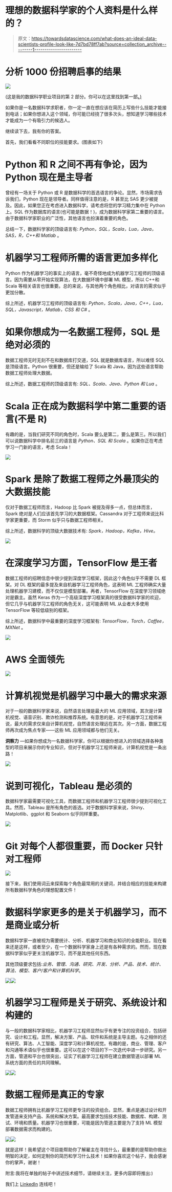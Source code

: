 # 理想的数据科学家的个人资料是什么样的？

> 原文：<https://towardsdatascience.com/what-does-an-ideal-data-scientists-profile-look-like-7d7bd78ff7ab?source=collection_archive---------1----------------------->

# 分析 1000 份招聘启事的结果

![](img/21c2fc28b2f6ca0acd26fafe21ac2681.png)

(这是我的数据科学职业项目的第 2 部分。你可以在这里找到第一部[。)](https://hackernoon.com/navigating-the-data-science-career-landscape-db746a61ac62)

如果你是一名数据科学求职者，你一定一直在想应该在简历上写些什么技能才能接到电话；如果你想进入这个领域，你可能已经挠了很多次头，想知道学习哪些技术才能成为一个有吸引力的候选人。

继续读下去，我有你的答案。

首先，我们看看不同职位的技能要求。(图表如下)

# Python 和 R 之间不再有争论，因为 Python 现在是主导者

曾经有一场关于 Python 或 R 是数据科学的首选语言的争论。显然，市场需求告诉我们，Python 现在是领导者。同样值得注意的是，R 甚至比 SAS 更少被提及。因此，如果您正在考虑进入数据科学，请考虑将您的学习精力集中在 Python 上。SQL 作为数据库的语言(也可能是数据！)，成为数据科学家第二重要的语言。由于数据科学家职业的广泛性，其他语言也扮演着重要的角色。

总结一下，数据科学家的顶级语言有: *Python，SQL，Scala，Lua，Java，SAS，R，C++和 Matlab* 。

# 机器学习工程师所需的语言更加多样化

Python 作为机器学习的事实上的语言，毫不奇怪地成为机器学习工程师的顶级语言。因为需要从零开始实现算法，在大数据环境中部署 ML 模型，所以 C++和 Scala 等相关语言也很重要。总的来说，与其他两个角色相比，对语言的需求似乎更加分散。

综上所述，机器学习工程师的顶级语言有: *Python，Scala，Java，C++，Lua，SQL，Javascript，Matlab，CSS 和 C#* 。

# 如果你想成为一名数据工程师，SQL 是绝对必须的

数据工程师无时无刻不在和数据库打交道，SQL 就是数据库语言，所以难怪 SQL 是顶级语言。Python 很重要，但还是输给了 Scala 和 Java，因为这些语言帮助数据工程师处理大数据。

综上所述，数据工程师的顶级语言有: *SQL、Scala、Java、Python 和 Lua* 。

# Scala 正在成为数据科学中第二重要的语言(不是 R)

有趣的是，当我们研究不同的角色时，Scala 要么是第二，要么是第三。所以我们可以说数据科学中排名前三的语言是 *Python、SQL 和 Scala* 。如果你正在考虑学习一门新的语言，考虑 Scala！

![](img/7673cfbf7a920907178d2fafa045ba02.png)

# Spark 是除了数据工程师之外最顶尖的大数据技能

仅对于数据工程师而言，Hadoop 比 Spark 被提及得多一点，但总体而言，Spark 绝对是人们应该首先学习的大数据框架。Cassandra 对于工程师来说比科学家更重要，而 Storm 似乎只与数据工程师相关。

综上所述，数据科学的顶级大数据技术有: *Spark，Hadoop，Kafka，Hive。*

![](img/809ace88b2a03e4e6752a02073b33e55.png)

# 在深度学习方面，TensorFlow 是王者

数据工程师的招聘信息中很少提到深度学习框架，因此这个角色似乎不需要 DL 框架。对 DL 框架的最多提及来自机器学习工程师角色，这表明 ML 工程师确实大量处理机器学习建模，而不仅仅是模型部署。再者，TensorFlow 在深度学习领域绝对是霸主。虽然 Keras 作为一个高级深度学习框架真的很受数据科学家的欢迎，但它几乎与机器学习工程师的角色无关，这可能表明 ML 从业者大多使用 TensorFlow 等较低级别的框架。

综上所述，数据科学中最重要的深度学习框架有: *TensorFlow，Torch，Caffee，MXNet* 。

![](img/7c9c0940d7a097aea37459a0be8b1b57.png)

# AWS 全面领先

![](img/820c89e8c4aa523701ce520797bb084e.png)

# 计算机视觉是机器学习中最大的需求来源

对于一般的数据科学家来说，自然语言处理是最大的 ML 应用领域，其次是计算机视觉、语音识别、欺诈检测和推荐系统。有意思的是，对于机器学习工程师来说，最大的需求仅来自计算机视觉，自然语言处理远在其次。另一方面，数据工程师再次成为焦点专家——这些 ML 应用领域都与他们无关。

**洞察力** —如果你想成为一名数据科学家，你可以根据你想进入的领域选择各种类型的项目来展示你的专业知识，但对于机器学习工程师来说，计算机视觉是一条出路！

![](img/d0295d0ce98b6eeceafea2b27165fd07.png)

# 说到可视化，Tableau 是必须的

数据科学家最需要可视化工具，而数据工程师和机器学习工程师很少提到可视化工具。然而，Tableau 是所有角色的首选。对于数据科学家来说，Shiny、Matplotlib、ggplot 和 Seaborn 似乎同样重要。

![](img/b131c3ff63896e4e793469ff5c1036ce.png)

# Git 对每个人都很重要，而 Docker 只针对工程师

![](img/90ca1c564c4770aec67c6b9fed6a0256.png)

接下来，我们使用词云来探索每个角色最常用的关键词，并结合相应的技能来构建所有数据科学角色的理想配置文件！

# 数据科学家更多的是关于机器学习，而不是商业或分析

数据科学家一直被视为需要统计、分析、机器学习和商业知识的全能职业。现在看来还是这样，或者至少，在一个数据科学家身上还是有各种需求的。然而，现在数据科学家似乎更关注机器学习，而不是其他任何东西。

其他顶级要求包括:*业务、管理、沟通、研究、开发、分析、产品、技术、统计、算法、模型、客户/客户和计算机科学*。

![](img/81bf6c7f9ca382d305e978f0a093dd67.png)![](img/06cf29926bceb301c9099508e979593d.png)

# 机器学习工程师是关于研究、系统设计和构建的

与一般的数据科学家相比，机器学习工程师显然似乎有更专注的投资组合，包括研究、设计和工程。显然，解决方案、产品、软件和系统是主导主题。与之相伴的还有研究、算法、人工智能、深度学习和计算机视觉。有趣的是，商业、管理、客户和沟通等术语似乎也很重要。这可以在这个项目的下一次迭代中进一步研究。另一方面，管道和平台也很突出，证实了机器学习工程师在建立数据管道以部署 ML 系统方面的责任的共同理解。

![](img/6ec936d29dbd6bbea25bc6bacc4021c1.png)![](img/f3170dc90570fc2a3c5f20de8adc9cc9.png)

# 数据工程师是真正的专家

数据工程师拥有比机器学习工程师更专注的投资组合。显然，重点是通过设计和开发管道来支持产品、系统和解决方案。最高要求包括技术技能、数据库、构建、测试、环境和质量。机器学习也很重要，可能是因为管道主要是为了支持 ML 模型部署数据需求而构建的。

![](img/288e42eef312d43cad114ee7b3d72e5b.png)![](img/559d8e970758362501633ad8827b6adb.png)

就是这样！我希望这个项目能帮助你了解雇主在寻找什么，最重要的是帮助你做出明智的决定，如何定制你的简历和学习什么技术！如果你喜欢这个帖子，我会感谢你的掌声，谢谢！

附言:我将在单独的帖子中讲述技术细节，请继续关注，更多内容即将推出:)

我们上 [LinkedIn](https://www.linkedin.com/in/georgeliu2/) 连线吧！